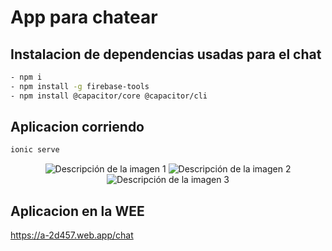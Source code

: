 # App para chatear 

## Instalacion de dependencias usadas para el chat
```sh
- npm i
- npm install -g firebase-tools
- npm install @capacitor/core @capacitor/cli 
```
## Aplicacion corriendo
```sh
ionic serve
```
<p align="center">
  <img src="https://github.com/JuanPabloo890/chat/assets/119060037/8ea194fe-4f55-4a97-ac9a-49b2e8ff50ca" alt="Descripción de la imagen 1" />
  <img src="https://github.com/JuanPabloo890/chat/assets/119060037/376d6a3d-eb1e-4f85-bebe-1df2a2c24fd6" alt="Descripción de la imagen 2" />
  <img src="https://github.com/JuanPabloo890/chat/assets/119060037/d8bb369d-e21c-45fd-b905-6e8473e5d380" alt="Descripción de la imagen 3" />
</p>

## Aplicacion en la WEE
https://a-2d457.web.app/chat
